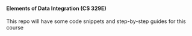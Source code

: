 #### Elements of Data Integration (CS 329E)
This repo will have some code snippets and step-by-step guides for this course
